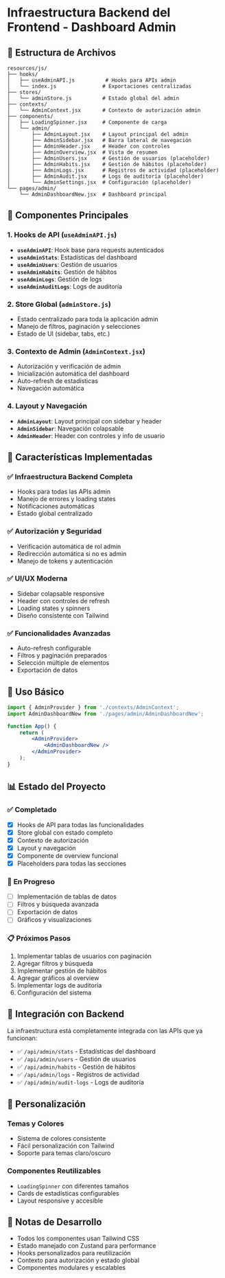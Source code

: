 # Infraestructura Backend del Frontend - Dashboard Admin

## 📁 Estructura de Archivos

```
resources/js/
├── hooks/
│   ├── useAdminAPI.js          # Hooks para APIs admin
│   └── index.js               # Exportaciones centralizadas
├── stores/
│   └── adminStore.js          # Estado global del admin
├── contexts/
│   └── AdminContext.jsx       # Contexto de autorización admin
├── components/
│   ├── LoadingSpinner.jsx     # Componente de carga
│   └── admin/
│       ├── AdminLayout.jsx    # Layout principal del admin
│       ├── AdminSidebar.jsx   # Barra lateral de navegación
│       ├── AdminHeader.jsx    # Header con controles
│       ├── AdminOverview.jsx  # Vista de resumen
│       ├── AdminUsers.jsx     # Gestión de usuarios (placeholder)
│       ├── AdminHabits.jsx    # Gestión de hábitos (placeholder)
│       ├── AdminLogs.jsx      # Registros de actividad (placeholder)
│       ├── AdminAudit.jsx     # Logs de auditoría (placeholder)
│       └── AdminSettings.jsx  # Configuración (placeholder)
└── pages/admin/
    └── AdminDashboardNew.jsx  # Dashboard principal
```

## 🎯 Componentes Principales

### 1. **Hooks de API (`useAdminAPI.js`)**
- **`useAdminAPI`**: Hook base para requests autenticados
- **`useAdminStats`**: Estadísticas del dashboard
- **`useAdminUsers`**: Gestión de usuarios
- **`useAdminHabits`**: Gestión de hábitos
- **`useAdminLogs`**: Gestión de logs
- **`useAdminAuditLogs`**: Logs de auditoría

### 2. **Store Global (`adminStore.js`)**
- Estado centralizado para toda la aplicación admin
- Manejo de filtros, paginación y selecciones
- Estado de UI (sidebar, tabs, etc.)

### 3. **Contexto de Admin (`AdminContext.jsx`)**
- Autorización y verificación de admin
- Inicialización automática del dashboard
- Auto-refresh de estadísticas
- Navegación automática

### 4. **Layout y Navegación**
- **`AdminLayout`**: Layout principal con sidebar y header
- **`AdminSidebar`**: Navegación colapsable
- **`AdminHeader`**: Header con controles y info de usuario

## 🔧 Características Implementadas

### ✅ **Infraestructura Backend Completa**
- Hooks para todas las APIs admin
- Manejo de errores y loading states
- Notificaciones automáticas
- Estado global centralizado

### ✅ **Autorización y Seguridad**
- Verificación automática de rol admin
- Redirección automática si no es admin
- Manejo de tokens y autenticación

### ✅ **UI/UX Moderna**
- Sidebar colapsable responsive
- Header con controles de refresh
- Loading states y spinners
- Diseño consistente con Tailwind

### ✅ **Funcionalidades Avanzadas**
- Auto-refresh configurable
- Filtros y paginación preparados
- Selección múltiple de elementos
- Exportación de datos

## 🚀 Uso Básico

```jsx
import { AdminProvider } from './contexts/AdminContext';
import AdminDashboardNew from './pages/admin/AdminDashboardNew';

function App() {
    return (
        <AdminProvider>
            <AdminDashboardNew />
        </AdminProvider>
    );
}
```

## 📊 Estado del Proyecto

### ✅ **Completado**
- [x] Hooks de API para todas las funcionalidades
- [x] Store global con estado completo
- [x] Contexto de autorización
- [x] Layout y navegación
- [x] Componente de overview funcional
- [x] Placeholders para todas las secciones

### 🔄 **En Progreso**
- [ ] Implementación de tablas de datos
- [ ] Filtros y búsqueda avanzada
- [ ] Exportación de datos
- [ ] Gráficos y visualizaciones

### 📋 **Próximos Pasos**
1. Implementar tablas de usuarios con paginación
2. Agregar filtros y búsqueda
3. Implementar gestión de hábitos
4. Agregar gráficos al overview
5. Implementar logs de auditoría
6. Configuración del sistema

## 🔗 Integración con Backend

La infraestructura está completamente integrada con las APIs que ya funcionan:

- ✅ `/api/admin/stats` - Estadísticas del dashboard
- ✅ `/api/admin/users` - Gestión de usuarios
- ✅ `/api/admin/habits` - Gestión de hábitos
- ✅ `/api/admin/logs` - Registros de actividad
- ✅ `/api/admin/audit-logs` - Logs de auditoría

## 🎨 Personalización

### Temas y Colores
- Sistema de colores consistente
- Fácil personalización con Tailwind
- Soporte para temas claro/oscuro

### Componentes Reutilizables
- `LoadingSpinner` con diferentes tamaños
- Cards de estadísticas configurables
- Layout responsive y accesible

## 📝 Notas de Desarrollo

- Todos los componentes usan Tailwind CSS
- Estado manejado con Zustand para performance
- Hooks personalizados para reutilización
- Contexto para autorización y estado global
- Componentes modulares y escalables 
